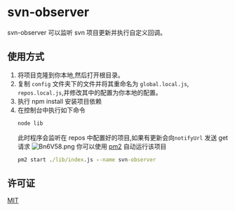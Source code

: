 # svn-observer

svn-observer 可以监听 svn 项目更新并执行自定义回调。

## 使用方式

1.  将项目克隆到你本地,然后打开根目录。
2.  复制 `config` 文件夹下的文件并将其重命名为 `global.local.js`, `repos.local.js`,并修改其中的配置为你本地的配置。
3.  执行 npm install 安装项目依赖
4.  在控制台中执行如下命令
    ```cmd
    node lib
    ```
    此时程序会监听在 repos 中配置好的项目,如果有更新会向`notifyUrl` 发送 get 请求
    ![Bn6V58.png](https://s1.ax1x.com/2020/10/26/Bn6V58.png)
    你可以使用 [pm2](https://pm2.io/) 自动运行该项目
    ```cmd
    pm2 start ./lib/index.js --name svn-observer
    ```

## 许可证

[MIT](https://choosealicense.com/licenses/mit/)
